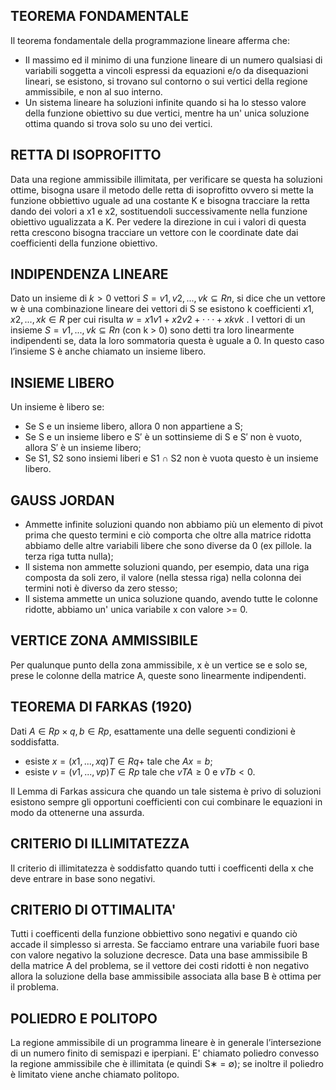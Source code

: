 ## TEOREMA FONDAMENTALE
Il teorema fondamentale della programmazione lineare afferma che: 
- Il massimo ed il minimo di una funzione lineare di un numero qualsiasi di variabili soggetta a vincoli espressi da equazioni e/o da disequazioni lineari, se esistono, si trovano sul contorno o sui vertici della regione ammissibile, e non al suo interno. 
- Un sistema lineare ha soluzioni infinite quando si ha lo stesso valore della funzione obiettivo su due vertici, mentre ha un' unica soluzione ottima quando si trova solo su uno dei vertici. 
## RETTA DI ISOPROFITTO 
Data una regione ammissibile illimitata, per verificare se questa ha soluzioni ottime, bisogna usare il metodo delle retta di isoprofitto ovvero si mette la funzione obbiettivo uguale ad una costante K e bisogna tracciare la retta dando dei volori a x1 e x2, sostituendoli successivamente nella funzione obiettivo ugualizzata a K. Per vedere la direzione in cui i valori di questa retta crescono bisogna tracciare un vettore con le coordinate date dai coefficienti della funzione obiettivo. 
## INDIPENDENZA LINEARE 
Dato un insieme di $k > 0$ vettori $S = {v1, v2, . . . , vk} ⊆ Rn$, si dice che un vettore w è una combinazione lineare dei vettori di S se esistono k coefficienti $x1, x2, . . . , xk ∈ R$ per cui risulta $w = x1v1 + x2v2 + · · · + xkvk$ . I vettori di un insieme $S = {v1, . . . , vk} ⊆ Rn$ (con k > 0) sono detti tra loro linearmente indipendenti se, data la loro sommatoria questa è uguale a 0. In questo caso l’insieme S è anche chiamato un insieme libero. 
## INSIEME LIBERO 
Un insieme è libero se: 
- Se S e un insieme libero, allora 0 non appartiene a S; 
-  Se S e un insieme libero e S′ è un sottinsieme di S e S′ non è vuoto, allora S′ è un insieme libero; 
-   Se S1, S2 sono insiemi liberi e S1 ∩ S2 non è vuota questo è un insieme libero.

## GAUSS JORDAN 
 - Ammette infinite soluzioni quando non abbiamo più un elemento di pivot prima che questo termini e ciò comporta che oltre alla matrice ridotta abbiamo delle altre variabili libere che sono diverse da 0 (ex pillole. la terza riga tutta nulla); 
 -  Il sistema non ammette soluzioni quando, per esempio, data una riga composta da soli zero, il valore (nella stessa riga) nella colonna dei termini noti è diverso da zero stesso; 
 -   Il sistema ammette un unica soluzione quando, avendo tutte le colonne ridotte, abbiamo un' unica variabile x con valore >= 0. 
 ## VERTICE ZONA AMMISSIBILE 
 Per qualunque punto della zona ammissibile, x è un vertice se e solo se, prese le colonne della matrice A, queste sono linearmente indipendenti. 
##  TEOREMA DI FARKAS (1920) 
 Dati $A ∈ Rp×q, b ∈ Rp$, esattamente una delle seguenti condizioni è soddisfatta. 
 - esiste $x = (x1, . . . , xq)T ∈ Rq+$ tale che $Ax = b;$ 
 - esiste $v = (v1, . . . , vp)T ∈ Rp$ tale che $vTA ≥ 0$ e $vTb < 0$.
 
 Il Lemma di Farkas assicura che quando un tale sistema è privo di soluzioni esistono sempre gli opportuni coefficienti con cui combinare le equazioni in modo da ottenerne una assurda. 
 ## CRITERIO DI ILLIMITATEZZA 
 Il criterio di illimitatezza è soddisfatto quando tutti i coefficenti della x che deve entrare in base sono negativi. 
 ## CRITERIO DI OTTIMALITA' 
 Tutti i coefficenti della funzione obbiettivo sono negativi e quando ciò accade il simplesso si arresta. Se facciamo entrare una variabile fuori base con valore negativo la soluzione decresce. 
 Data una base ammissibile B della matrice A del problema, se il vettore dei costi ridotti è non negativo allora la soluzione della base ammissibile associata alla base B è ottima per il problema. 
 ## POLIEDRO E POLITOPO 
 La regione ammissibile di un programma lineare è in generale l’intersezione di un numero finito di semispazi e iperpiani. 
 E' chiamato poliedro convesso la regione ammissibile che è illimitata (e quindi S∗ = ∅); se inoltre il poliedro è limitato viene anche chiamato politopo.